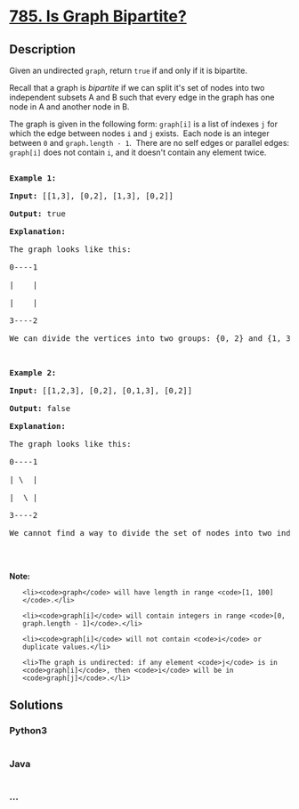 # [785. Is Graph Bipartite?](https://leetcode.com/problems/is-graph-bipartite)

## Description
<p>Given an undirected&nbsp;<code>graph</code>, return <code>true</code> if and only if it is bipartite.</p>



<p>Recall that a graph is <em>bipartite</em> if we can split it&#39;s set of nodes into two independent&nbsp;subsets A and B such that every edge in the graph has one node in A and another node in B.</p>



<p>The graph is given in the following form: <code>graph[i]</code> is a list of indexes <code>j</code> for which the edge between nodes <code>i</code> and <code>j</code> exists.&nbsp; Each node is an integer between <code>0</code> and <code>graph.length - 1</code>.&nbsp; There are no self edges or parallel edges: <code>graph[i]</code> does not contain <code>i</code>, and it doesn&#39;t contain any element twice.</p>



<pre>

<strong>Example 1:</strong>

<strong>Input:</strong> [[1,3], [0,2], [1,3], [0,2]]

<strong>Output:</strong> true

<strong>Explanation:</strong> 

The graph looks like this:

0----1

|    |

|    |

3----2

We can divide the vertices into two groups: {0, 2} and {1, 3}.

</pre>



<pre>

<strong>Example 2:</strong>

<strong>Input:</strong> [[1,2,3], [0,2], [0,1,3], [0,2]]

<strong>Output:</strong> false

<strong>Explanation:</strong> 

The graph looks like this:

0----1

| \  |

|  \ |

3----2

We cannot find a way to divide the set of nodes into two independent subsets.

</pre>



<p>&nbsp;</p>



<p><strong>Note:</strong></p>



<ul>

	<li><code>graph</code> will have length in range <code>[1, 100]</code>.</li>

	<li><code>graph[i]</code> will contain integers in range <code>[0, graph.length - 1]</code>.</li>

	<li><code>graph[i]</code> will not contain <code>i</code> or duplicate values.</li>

	<li>The graph is undirected: if any element <code>j</code> is in <code>graph[i]</code>, then <code>i</code> will be in <code>graph[j]</code>.</li>

</ul>




## Solutions


<!-- tabs:start -->

### **Python3**

```python

```

### **Java**

```java

```

### **...**
```

```

<!-- tabs:end -->